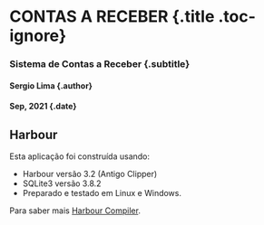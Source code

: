 CONTAS A RECEBER {.title .toc-ignore}
=============

### Sistema de Contas a Receber {.subtitle}

#### Sergio Lima {.author}

#### Sep, 2021 {.date}

Harbour
-----------

Esta aplicação foi construída usando:

- Harbour versão 3.2 (Antigo Clipper)
- SQLite3 versão 3.8.2
- Preparado e testado em Linux e Windows.

Para saber mais [Harbour Compiler]("https://harbour.github.io").